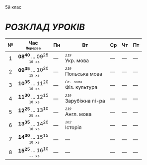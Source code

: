 5й клас

# *РОЗКЛАД УРОКІВ*

| № | Час <br><sup>`Перерва`</sup> | Пн | Вт | Ср | Чт | Пт |
|:---:|:---:|---|---|---|---|---|
| 1 | **08<sup>40</sup>** ... 09<sup>25</sup> <br><sup>` 10 хв`</sup> | — | *<sup>`219`</sup>*<br> Укр. мова | — | — | — |
| 2 | **09<sup>35</sup>** ... 10<sup>20</sup> <br><sup>` 15 хв`</sup> | — | *<sup>`219`</sup>*<br> Польська мова | — | — | — |
| 3 | **10<sup>35</sup>** ... 11<sup>20</sup> <br><sup>` 10 хв`</sup> | — | *<sup>`Сп. зала`</sup>*<br> Фіз. культура | — | — | — |
| 4 | **11<sup>30</sup>** ... 12<sup>15</sup> <br><sup>` 10 хв`</sup> | — | *<sup>`219`</sup>*<br> Зарубіжна лі-ра | — | — | — |
| 5 | **12<sup>25</sup>** ... 13<sup>10</sup> <br><sup>` 25 хв`</sup> | — | *<sup>`219`</sup>*<br> Англ. мова | — | — | — |
| 6 | **13<sup>35</sup>** ... 14<sup>20</sup> <br><sup>` 10 хв`</sup> | — | *<sup>`202`</sup>*<br> Історія | — | — | — |
| 7 | **14<sup>30</sup>** ... 15<sup>15</sup> <br><sup>` 10 хв`</sup> | — | — | — | — | — |
| 8 | **15<sup>25</sup>** ... 16<sup>10</sup> <br><sup>` -- хв`</sup> | — | — | — | — | — |

